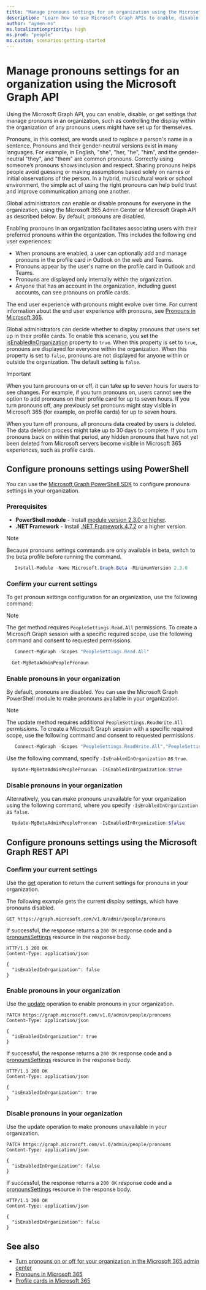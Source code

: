 ```yaml
---
title: "Manage pronouns settings for an organization using the Microsoft Graph API"
description: "Learn how to use Microsoft Graph APIs to enable, disable, or get settings that manage pronouns in an organization."
author: "aymen-ms"
ms.localizationpriority: high
ms.prod: "people"
ms.custom: scenarios:getting-started
---
```


# Manage pronouns settings for an organization using the Microsoft Graph API

Using the Microsoft Graph API, you can enable, disable, or get settings that manage pronouns in an organization, such as controlling the display within the organization of any pronouns users might have set up for themselves.

Pronouns, in this context, are words used to replace a person's name in a sentence. Pronouns and their gender-neutral versions exist in many languages. For example, in English, "she", "her, "he", "him", and the gender-neutral "they", and "them" are common pronouns. Correctly using someone’s pronouns shows inclusion and respect. Sharing pronouns helps people avoid guessing or making assumptions based solely on names or initial observations of the person. In a hybrid, multicultural work or school environment, the simple act of using the right pronouns can help build trust and improve communication among one another.

Global administrators can enable or disable pronouns for everyone in the organization, using the Microsoft 365 Admin Center or Microsoft Graph API as described below. By default, pronouns are disabled.

Enabling pronouns in an organization facilitates associating users with their preferred pronouns within the organization. This includes the following end user experiences:

- When pronouns are enabled, a user can optionally add and manage pronouns in the profile card in Outlook on the web and Teams.
- Pronouns appear by the user's name on the profile card in Outlook and Teams.
- Pronouns are displayed only internally within the organization.
- Anyone that has an account in the organization, including guest accounts, can see pronouns on profile cards.

The end user experience with pronouns might evolve over time. For current information about the end user experience with pronouns, see [Pronouns in Microsoft 365](https://support.microsoft.com/en-us/topic/232c3bfb-a947-4310-86db-b22d63663d85).

Global administrators can decide whether to display pronouns that users set up in their profile cards. To enable this scenario, you set the [isEnabledInOrganization](/graph/api/resources/pronounssettings?view=graph-rest-1.0&preserve-view=true#properties) property to `true`. When this property is set to `true`, pronouns are displayed for everyone within the organization. When this property is set to `false`, pronouns are not displayed for anyone within or outside the organization. The default setting is `false`.

> [!IMPORTANT]
> When you turn pronouns on or off, it can take up to seven hours for users to see changes. For example, if you turn pronouns on, users cannot see the option to add pronouns on their profile card for up to seven hours. If you turn pronouns off, any previously set pronouns might stay visible in Microsoft 365 (for example, on profile cards) for up to seven hours.
>
> When you turn off pronouns, all pronouns data created by users is deleted. The data deletion process might take up to 30 days to complete. If you turn pronouns back on within that period, any hidden pronouns that have not yet been deleted from Microsoft servers become visible in Microsoft 365 experiences, such as profile cards.

## Configure pronouns settings using PowerShell

You can use the [Microsoft Graph PowerShell SDK](/powershell/microsoftgraph/installation) to configure pronouns settings in your organization.

### Prerequisites

- **PowerShell module** - Install [module version 2.3.0 or higher](https://www.powershellgallery.com/packages/Microsoft.Graph).
- **.NET Framework** - Install [.NET Framework 4.7.2](https://dotnet.microsoft.com/download/dotnet-framework) or a higher version.

> [!NOTE]
> Because pronouns settings commands are only available in beta, switch to the beta profile before running the command.
>
> ```powershell
>    Install-Module -Name Microsoft.Graph.Beta -MinimumVersion 2.3.0
> ```

### Confirm your current settings

To get pronoun settings configuration for an organization, use the following command:

> [!NOTE]
> The get method requires `PeopleSettings.Read.All` permissions. To create a Microsoft Graph session with a specific required scope, use the following command and consent to requested permissions.
>
> ```powershell
>    Connect-MgGraph -Scopes "PeopleSettings.Read.All"
>

```powershell
  Get-MgBetaAdminPeoplePronoun
```

### Enable pronouns in your organization

By default, pronouns are disabled. You can use the Microsoft Graph PowerShell module to make pronouns available in your organization.

> [!NOTE]
> The update method requires additional `PeopleSettings.ReadWrite.All` permissions. To create a Microsoft Graph session with a specific required scope, use the following command and consent to requested permissions.
>
> ```powershell
>    Connect-MgGraph -Scopes "PeopleSettings.ReadWrite.All","PeopleSettings.Read.All"
> ```

Use the following command, specify `-IsEnabledInOrganization` as `true`.

```powershell
  Update-MgBetaAdminPeoplePronoun -IsEnabledInOrganization:$true
```

### Disable pronouns in your organization

Alternatively, you can make pronouns unavailable for your organization using the following command, where you specify `-IsEnabledInOrganization` as `false`.

```powershell
  Update-MgBetaAdminPeoplePronoun -IsEnabledInOrganization:$false
```

## Configure pronouns settings using the Microsoft Graph REST API

### Confirm your current settings

Use the [get](/graph/api/peopleadminsettings-list-pronouns?view=graph-rest-1.0&preserve-view=true) operation to return the current settings for pronouns in your organization.

The following example gets the current display settings, which have pronouns disabled. 

``` http
GET https://graph.microsoft.com/v1.0/admin/people/pronouns
```

If successful, the response returns a `200 OK` response code and a [pronounsSettings](/graph/api/resources/pronounssettings?view=graph-rest-1.0&preserve-view=true) resource in the response body.

``` http
HTTP/1.1 200 OK
Content-Type: application/json

{
  "isEnabledInOrganization": false
}
```

### Enable pronouns in your organization

Use the [update](/graph/api/pronounssettings-update?view=graph-rest-1.0&preserve-view=true) operation to enable pronouns in your organization.

``` http
PATCH https://graph.microsoft.com/v1.0/admin/people/pronouns
Content-Type: application/json

{
  "isEnabledInOrganization": true
}
```

If successful, the response returns a `200 OK` response code and a [pronounsSettings](/graph/api/resources/pronounssettings?view=graph-rest-1.0&preserve-view=true) resource in the response body.

``` http
HTTP/1.1 200 OK
Content-Type: application/json

{
  "isEnabledInOrganization": true
}
```

### Disable pronouns in your organization

Use the update operation to make pronouns unavailable in your organization.

``` http
PATCH https://graph.microsoft.com/v1.0/admin/people/pronouns
Content-Type: application/json

{
  "isEnabledInOrganization": false
}
```

If successful, the response returns a `200 OK` response code and a [pronounsSettings](/graph/api/resources/pronounssettings?view=graph-rest-1.0&preserve-view=true) resource in the response body.

``` http
HTTP/1.1 200 OK
Content-Type: application/json

{
  "isEnabledInOrganization": false
}
```

## See also

- [Turn pronouns on or off for your organization in the Microsoft 365 admin center](/microsoft-365/admin/add-users/turn-pronouns-on-or-off)
- [Pronouns in Microsoft 365](https://support.microsoft.com/topic/232c3bfb-a947-4310-86db-b22d63663d85)
- [Profile cards in Microsoft 365](https://support.microsoft.com/en-us/office/profile-cards-in-microsoft-365-e80f931f-5fc4-4a59-ba6e-c1e35a85b501)
